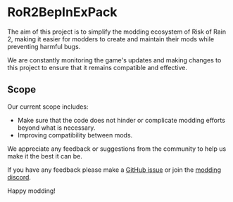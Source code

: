 # RoR2BepInExPack

The aim of this project is to simplify the modding ecosystem of Risk of Rain 2, making it easier for modders to create and maintain their mods while preventing harmful bugs.

We are constantly monitoring the game's updates and making changes to this project to ensure that it remains compatible and effective.

## Scope

Our current scope includes:
- Make sure that the code does not hinder or complicate modding efforts beyond what is necessary.
- Improving compatibility between mods.

We appreciate any feedback or suggestions from the community to help us make it the best it can be.

If you have any feedback please make a [GitHub issue](https://github.com/risk-of-thunder/RoR2BepInExPack/issues) or join the [modding discord](https://discord.com/invite/5MbXZvd).

Happy modding!

